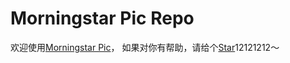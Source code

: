 # Morningstar Pic Repo

欢迎使用[Morningstar Pic](https://morningstar369.com/pic)，
如果对你有帮助，请给个[Star](https://github.com/HenryJi529/NextMorningstar)12121212～
